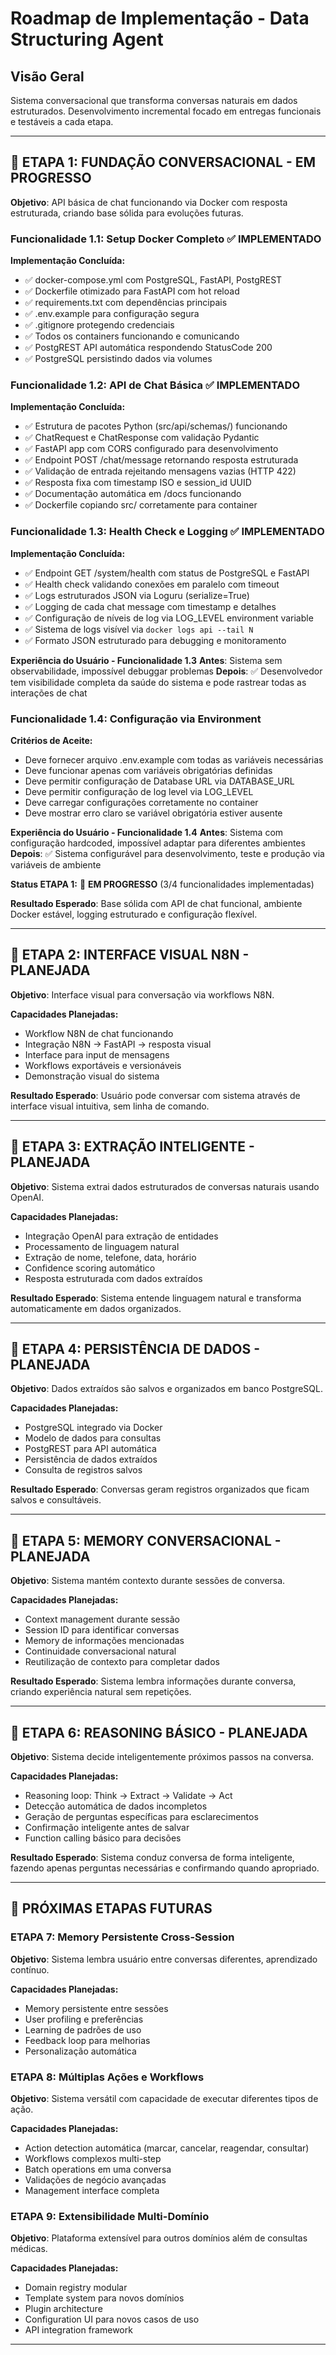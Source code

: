 # Roadmap de Implementação - Data Structuring Agent

## Visão Geral

Sistema conversacional que transforma conversas naturais em dados estruturados. Desenvolvimento incremental focado em entregas funcionais e testáveis a cada etapa.

---

## 🎯 **ETAPA 1: FUNDAÇÃO CONVERSACIONAL - EM PROGRESSO**

**Objetivo**: API básica de chat funcionando via Docker com resposta estruturada, criando base sólida para evoluções futuras.

### **Funcionalidade 1.1: Setup Docker Completo** ✅ **IMPLEMENTADO**

**Implementação Concluída:**
- ✅ docker-compose.yml com PostgreSQL, FastAPI, PostgREST
- ✅ Dockerfile otimizado para FastAPI com hot reload
- ✅ requirements.txt com dependências principais
- ✅ .env.example para configuração segura
- ✅ .gitignore protegendo credenciais
- ✅ Todos os containers funcionando e comunicando
- ✅ PostgREST API automática respondendo StatusCode 200
- ✅ PostgreSQL persistindo dados via volumes

### **Funcionalidade 1.2: API de Chat Básica** ✅ **IMPLEMENTADO**

**Implementação Concluída:**
- ✅ Estrutura de pacotes Python (src/api/schemas/) funcionando
- ✅ ChatRequest e ChatResponse com validação Pydantic
- ✅ FastAPI app com CORS configurado para desenvolvimento
- ✅ Endpoint POST /chat/message retornando resposta estruturada
- ✅ Validação de entrada rejeitando mensagens vazias (HTTP 422)
- ✅ Resposta fixa com timestamp ISO e session_id UUID
- ✅ Documentação automática em /docs funcionando
- ✅ Dockerfile copiando src/ corretamente para container

### **Funcionalidade 1.3: Health Check e Logging** ✅ **IMPLEMENTADO**

**Implementação Concluída:**
- ✅ Endpoint GET /system/health com status de PostgreSQL e FastAPI
- ✅ Health check validando conexões em paralelo com timeout
- ✅ Logs estruturados JSON via Loguru (serialize=True)
- ✅ Logging de cada chat message com timestamp e detalhes
- ✅ Configuração de níveis de log via LOG_LEVEL environment variable
- ✅ Sistema de logs visível via `docker logs api --tail N`
- ✅ Formato JSON estruturado para debugging e monitoramento

**Experiência do Usuário - Funcionalidade 1.3**
**Antes**: Sistema sem observabilidade, impossível debuggar problemas
**Depois**: ✅ Desenvolvedor tem visibilidade completa da saúde do sistema e pode rastrear todas as interações de chat

### **Funcionalidade 1.4: Configuração via Environment**

**Critérios de Aceite:**
- Deve fornecer arquivo .env.example com todas as variáveis necessárias
- Deve funcionar apenas com variáveis obrigatórias definidas
- Deve permitir configuração de Database URL via DATABASE_URL
- Deve permitir configuração de log level via LOG_LEVEL
- Deve carregar configurações corretamente no container
- Deve mostrar erro claro se variável obrigatória estiver ausente

**Experiência do Usuário - Funcionalidade 1.4**
**Antes**: Sistema com configuração hardcoded, impossível adaptar para diferentes ambientes
**Depois**: ✅ Sistema configurável para desenvolvimento, teste e produção via variáveis de ambiente

**Status ETAPA 1:** 🎯 **EM PROGRESSO** (3/4 funcionalidades implementadas)

**Resultado Esperado**: Base sólida com API de chat funcional, ambiente Docker estável, logging estruturado e configuração flexível.

---

## 🎯 **ETAPA 2: INTERFACE VISUAL N8N - PLANEJADA**

**Objetivo**: Interface visual para conversação via workflows N8N.

**Capacidades Planejadas:**
- Workflow N8N de chat funcionando
- Integração N8N → FastAPI → resposta visual
- Interface para input de mensagens
- Workflows exportáveis e versionáveis
- Demonstração visual do sistema

**Resultado Esperado**: Usuário pode conversar com sistema através de interface visual intuitiva, sem linha de comando.

---

## 🎯 **ETAPA 3: EXTRAÇÃO INTELIGENTE - PLANEJADA**

**Objetivo**: Sistema extrai dados estruturados de conversas naturais usando OpenAI.

**Capacidades Planejadas:**
- Integração OpenAI para extração de entidades
- Processamento de linguagem natural
- Extração de nome, telefone, data, horário
- Confidence scoring automático
- Resposta estruturada com dados extraídos

**Resultado Esperado**: Sistema entende linguagem natural e transforma automaticamente em dados organizados.

---

## 🎯 **ETAPA 4: PERSISTÊNCIA DE DADOS - PLANEJADA**

**Objetivo**: Dados extraídos são salvos e organizados em banco PostgreSQL.

**Capacidades Planejadas:**
- PostgreSQL integrado via Docker
- Modelo de dados para consultas
- PostgREST para API automática
- Persistência de dados extraídos
- Consulta de registros salvos

**Resultado Esperado**: Conversas geram registros organizados que ficam salvos e consultáveis.

---

## 🎯 **ETAPA 5: MEMORY CONVERSACIONAL - PLANEJADA**

**Objetivo**: Sistema mantém contexto durante sessões de conversa.

**Capacidades Planejadas:**
- Context management durante sessão
- Session ID para identificar conversas
- Memory de informações mencionadas
- Continuidade conversacional natural
- Reutilização de contexto para completar dados

**Resultado Esperado**: Sistema lembra informações durante conversa, criando experiência natural sem repetições.

---

## 🎯 **ETAPA 6: REASONING BÁSICO - PLANEJADA**

**Objetivo**: Sistema decide inteligentemente próximos passos na conversa.

**Capacidades Planejadas:**
- Reasoning loop: Think → Extract → Validate → Act
- Detecção automática de dados incompletos
- Geração de perguntas específicas para esclarecimentos
- Confirmação inteligente antes de salvar
- Function calling básico para decisões

**Resultado Esperado**: Sistema conduz conversa de forma inteligente, fazendo apenas perguntas necessárias e confirmando quando apropriado.

---

## 🔮 **PRÓXIMAS ETAPAS FUTURAS**

### **ETAPA 7: Memory Persistente Cross-Session**
**Objetivo**: Sistema lembra usuário entre conversas diferentes, aprendizado contínuo.

**Capacidades Planejadas:**
- Memory persistente entre sessões
- User profiling e preferências
- Learning de padrões de uso
- Feedback loop para melhorias
- Personalização automática

### **ETAPA 8: Múltiplas Ações e Workflows**
**Objetivo**: Sistema versátil com capacidade de executar diferentes tipos de ação.

**Capacidades Planejadas:**
- Action detection automática (marcar, cancelar, reagendar, consultar)
- Workflows complexos multi-step
- Batch operations em uma conversa
- Validações de negócio avançadas
- Management interface completa

### **ETAPA 9: Extensibilidade Multi-Domínio**
**Objetivo**: Plataforma extensível para outros domínios além de consultas médicas.

**Capacidades Planejadas:**
- Domain registry modular
- Template system para novos domínios
- Plugin architecture
- Configuration UI para novos casos de uso
- API integration framework

---